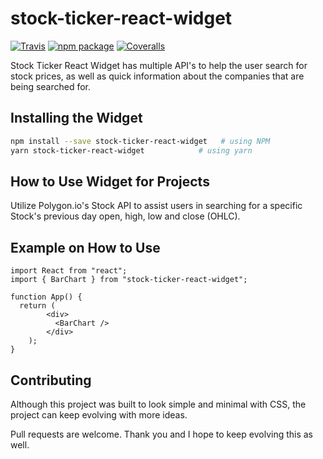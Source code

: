 # stock-ticker-react-widget

[![Travis][build-badge]][build]
[![npm package][npm-badge]][npm]
[![Coveralls][coveralls-badge]][coveralls]

<!-- Describe stock-ticker-react-widget here. -->
Stock Ticker React Widget has multiple API's to help the user search for stock prices, as well as quick information about the companies that are being searched for.

## Installing the Widget 
```bash
npm install --save stock-ticker-react-widget   # using NPM
yarn stock-ticker-react-widget            # using yarn
``` 

## How to Use Widget for Projects 
Utilize Polygon.io's Stock API to assist users in searching for a specific Stock's previous day open, high, low and close (OHLC).

## Example on How to Use 
```
import React from "react";
import { BarChart } from "stock-ticker-react-widget"; 

function App() {
  return (
	    <div>
	      <BarChart />
	    </div>
	); 
}
```

## Contributing 
Although this project was built to look simple and minimal with CSS, the project can keep evolving with more ideas. 

Pull requests are welcome. Thank you and I hope to keep evolving this as well.


[build-badge]: https://img.shields.io/travis/user/repo/master.png?style=flat-square
[build]: https://travis-ci.org/user/repo

[npm-badge]: https://img.shields.io/npm/v/npm-package.png?style=flat-square
[npm]: https://www.npmjs.org/package/npm-package

[coveralls-badge]: https://img.shields.io/coveralls/user/repo/master.png?style=flat-square
[coveralls]: https://coveralls.io/github/user/repo
